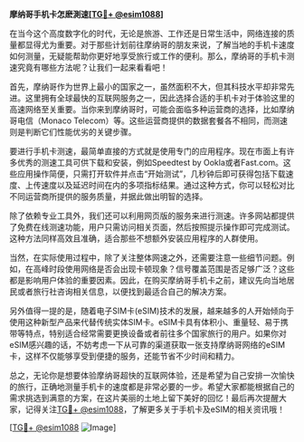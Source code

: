 **摩纳哥手机卡怎麽測速[[TG💪+ @esim1088](https://t.me/s/esim1088)]**

在当今这个高度数字化的时代，无论是旅游、工作还是日常生活中，网络连接的质量都显得尤为重要。对于那些计划前往摩纳哥的朋友来说，了解当地的手机卡速度如何测量，无疑能帮助你更好地享受旅行或工作的便利。那么，摩纳哥的手机卡测速究竟有哪些方法呢？让我们一起来看看吧！

首先，摩纳哥作为世界上最小的国家之一，虽然面积不大，但其科技水平却非常先进。这里拥有全球最快的互联网服务之一，因此选择合适的手机卡对于体验这里的高速网络至关重要。当你来到摩纳哥时，可能会面临多种运营商的选择，比如摩纳哥电信（Monaco Telecom）等。这些运营商提供的数据套餐各不相同，而测速则是判断它们性能优劣的关键步骤。

要进行手机卡测速，最简单直接的方式就是使用专门的应用程序。现在市面上有许多优秀的测速工具可供下载和安装，例如Speedtest by Ookla或者Fast.com。这些应用操作简便，只需打开软件并点击“开始测试”，几秒钟后即可获得包括下载速度、上传速度以及延迟时间在内的多项指标结果。通过这种方式，你可以轻松对比不同运营商所提供的服务质量，并据此做出明智的选择。

除了依赖专业工具外，我们还可以利用网页版的服务来进行测速。许多网站都提供了免费在线测速功能，用户只需访问相关页面，然后按照提示操作即可完成测试。这种方法同样高效且准确，适合那些不想额外安装应用程序的人群使用。

当然，在实际使用过程中，除了关注整体网速之外，还需要注意一些细节问题。例如，在高峰时段使用网络是否会出现卡顿现象？信号覆盖范围是否足够广泛？这些都是影响用户体验的重要因素。因此，在购买摩纳哥手机卡之前，建议先向当地居民或者旅行社咨询相关信息，以便找到最适合自己的解决方案。

另外值得一提的是，随着电子SIM卡(eSIM)技术的发展，越来越多的人开始倾向于使用这种新型产品来代替传统实体SIM卡。eSIM卡具有体积小、重量轻、易于携带等特点，特别适合经常需要更换设备或者前往多个国家旅行的用户。如果你对eSIM感兴趣的话，不妨考虑一下从可靠的渠道获取一张支持摩纳哥网络的eSIM卡，这样不仅能够享受到便捷的服务，还能节省不少时间和精力。

总之，无论你是想要体验摩纳哥超快的互联网体验，还是希望为自己安排一次愉快的旅行，正确地测量手机卡的速度都是非常必要的一步。希望大家都能根据自己的需求挑选到满意的方案，在这片美丽的土地上留下美好的回忆！最后再次提醒大家，记得关注[TG💪+ @esim1088](https://t.me/s/esim1088)，了解更多关于手机卡及eSIM的相关资讯哦！

[[TG💪+ @esim1088](https://t.me/s/esim1088) ![Image](https://i.postimg.cc/4NQfJmqS/Snipaste-2025-05-13-00-14-12.png)]